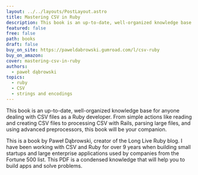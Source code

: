 ```yaml
---
layout: ../../layouts/PostLayout.astro
title: Mastering CSV in Ruby
description: This book is an up-to-date, well-organized knowledge base for anyone dealing with CSV files as a Ruby developer.
featured: false
free: false
path: books
draft: false
buy_on_site: https://paweldabrowski.gumroad.com/l/csv-ruby
buy_on_amazon:
cover: mastering-csv-in-ruby
authors:
  - paweł dąbrowski
topics:
  - ruby
  - CSV
  - strings and encodings
---
```


This book is an up-to-date, well-organized knowledge base for anyone dealing with CSV files as a Ruby developer. From simple actions like reading and creating CSV files to processing CSV with Rails, parsing large files, and using advanced preprocessors, this book will be your companion.

This is a book by Paweł Dąbrowski, creator of the Long Live Ruby blog. I have been working with CSV and Ruby for over 9 years when building small startups and large enterprise applications used by companies from the Fortune 500 list. This PDF is a condensed knowledge that will help you to build apps and solve problems.
